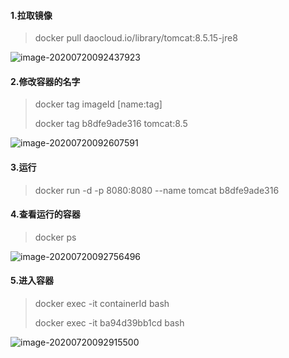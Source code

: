 #### 1.拉取镜像

> docker pull daocloud.io/library/tomcat:8.5.15-jre8

![image-20200720092437923](C:\Users\zyy\AppData\Roaming\Typora\typora-user-images\image-20200720092437923.png)

#### 2.修改容器的名字

> docker tag imageId [name:tag]
>
> docker tag b8dfe9ade316 tomcat:8.5

![image-20200720092607591](C:\Users\zyy\AppData\Roaming\Typora\typora-user-images\image-20200720092607591.png)

#### 3.运行

> docker run -d -p 8080:8080 --name tomcat b8dfe9ade316 

#### 4.查看运行的容器

> docker ps

![image-20200720092756496](C:\Users\zyy\AppData\Roaming\Typora\typora-user-images\image-20200720092756496.png)

#### 5.进入容器

> docker exec -it containerId bash
>
> docker exec -it ba94d39bb1cd bash

![image-20200720092915500](C:\Users\zyy\AppData\Roaming\Typora\typora-user-images\image-20200720092915500.png)